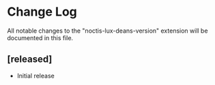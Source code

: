 # Change Log

All notable changes to the "noctis-lux-deans-version" extension will be documented in this file.

## [released]

- Initial release

